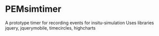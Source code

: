 # PEMsimtimer
A prototype timer for recording events for insitu-simulation
Uses libraries jquery, jquerymobile, timecircles, highcharts
